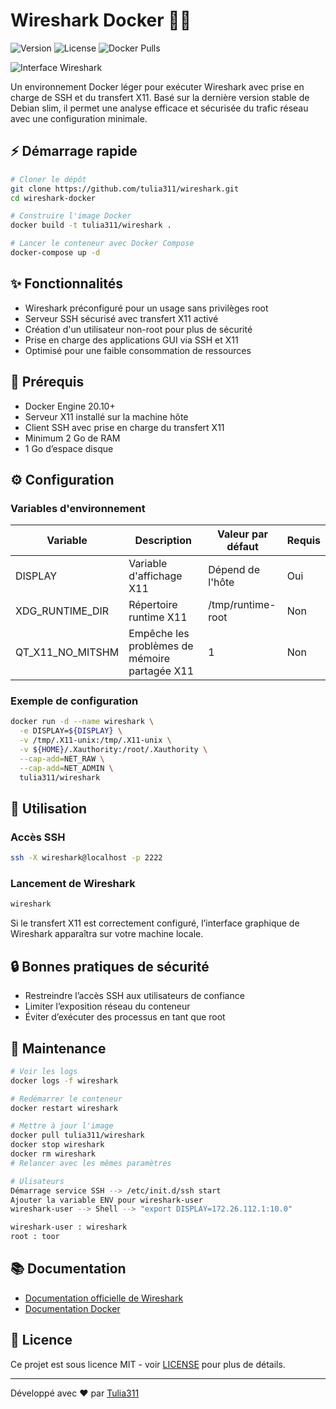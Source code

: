 # Wireshark Docker 🕵️‍♂️

![Version](https://img.shields.io/github/v/release/tulia311/wireshark-docker)
![License](https://img.shields.io/github/license/tulia311/wireshark-docker)
![Docker Pulls](https://img.shields.io/docker/pulls/tulia311/wireshark)

![Interface Wireshark](https://miro.medium.com/v2/resize:fit:512/0*mMMUXeLUT7RWL8GB.png)

Un environnement Docker léger pour exécuter Wireshark avec prise en charge de SSH et du transfert X11.
Basé sur la dernière version stable de Debian slim, il permet une analyse efficace et sécurisée du trafic réseau avec une configuration minimale.

## ⚡ Démarrage rapide

```sh
# Cloner le dépôt
git clone https://github.com/tulia311/wireshark.git
cd wireshark-docker

# Construire l'image Docker
docker build -t tulia311/wireshark .

# Lancer le conteneur avec Docker Compose
docker-compose up -d
```

## ✨ Fonctionnalités
- Wireshark préconfiguré pour un usage sans privilèges root
- Serveur SSH sécurisé avec transfert X11 activé
- Création d'un utilisateur non-root pour plus de sécurité
- Prise en charge des applications GUI via SSH et X11
- Optimisé pour une faible consommation de ressources

## 📌 Prérequis

- Docker Engine 20.10+
- Serveur X11 installé sur la machine hôte
- Client SSH avec prise en charge du transfert X11
- Minimum 2 Go de RAM
- 1 Go d’espace disque

## ⚙️ Configuration

### Variables d'environnement

| Variable | Description | Valeur par défaut | Requis |
|----------|-------------|---------|---------|
| DISPLAY | Variable d'affichage X11 | Dépend de l'hôte | Oui |
| XDG_RUNTIME_DIR | Répertoire runtime X11 | /tmp/runtime-root | Non |
| QT_X11_NO_MITSHM | Empêche les problèmes de mémoire partagée X11 | 1 | Non |

### Exemple de configuration

```sh
docker run -d --name wireshark \
  -e DISPLAY=${DISPLAY} \
  -v /tmp/.X11-unix:/tmp/.X11-unix \
  -v ${HOME}/.Xauthority:/root/.Xauthority \
  --cap-add=NET_RAW \
  --cap-add=NET_ADMIN \
  tulia311/wireshark
```

## 📖 Utilisation

### Accès SSH
```sh
ssh -X wireshark@localhost -p 2222
```

### Lancement de Wireshark
```sh
wireshark
```
Si le transfert X11 est correctement configuré, l’interface graphique de Wireshark apparaîtra sur votre machine locale.

## 🔒 Bonnes pratiques de sécurité
- Restreindre l’accès SSH aux utilisateurs de confiance
- Limiter l’exposition réseau du conteneur
- Éviter d’exécuter des processus en tant que root

## 🔧 Maintenance

```sh
# Voir les logs
docker logs -f wireshark

# Redémarrer le conteneur
docker restart wireshark

# Mettre à jour l'image
docker pull tulia311/wireshark
docker stop wireshark
docker rm wireshark
# Relancer avec les mêmes paramètres

# Ulisateurs
Démarrage service SSH --> /etc/init.d/ssh start
Ajouter la variable ENV pour wireshark-user
wireshark-user --> Shell --> "export DISPLAY=172.26.112.1:10.0"

wireshark-user : wireshark
root : toor
```

## 📚 Documentation

- [Documentation officielle de Wireshark](https://www.wireshark.org/docs/)
- [Documentation Docker](https://docs.docker.com)

## 📄 Licence

Ce projet est sous licence MIT - voir [LICENSE](https://raw.githubusercontent.com/tulia311/wireshark/refs/heads/main/LICENSE) pour plus de détails.

---
Développé avec ❤️ par [Tulia311](https://github.com/tulia311)

